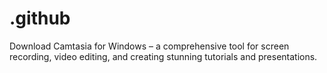 # .github
 Download Camtasia for Windows – a comprehensive tool for screen recording, video editing, and creating stunning tutorials and presentations.
